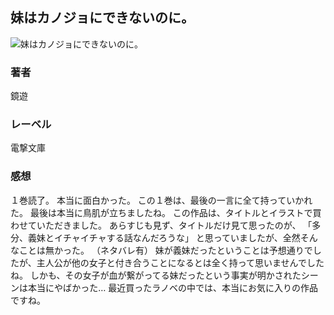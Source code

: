 ## 妹はカノジョにできないのに。
![妹はカノジョにできないのに。](https://cdn.discordapp.com/attachments/1211570779934695494/1217639912401141901/1ltWnb7PDWDAOEIo4ONRBNEAFt5omUa4f6x3i_TUWH0hn7wEAGNAqxOIkuIvWLFU.png?ex=6604c289&is=65f24d89&hm=2dd93fb3d14a2a0e2dc7c8b1c77622a47e74d6c2df1401bf678b8a3f8df7e258&)
### 著者
鏡遊
### レーベル
電撃文庫
### 感想
１巻読了。
本当に面白かった。
この１巻は、最後の一言に全て持っていかれた。
最後は本当に鳥肌が立ちましたね。
この作品は、タイトルとイラストで買わせていただきました。
あらすじも見ず、タイトルだけ見て思ったのが、
「多分、義妹とイチャイチャする話なんだろうな」
と思っていましたが、全然そんなことは無かった。
（ネタバレ有）
妹が義妹だったということは予想通りでしたが、主人公が他の女子と付き合うことになるとは全く持って思いませんでしたね。
しかも、その女子が血が繋がってる妹だったという事実が明かされたシーンは本当にやばかった…
最近買ったラノベの中では、本当にお気に入りの作品ですね。